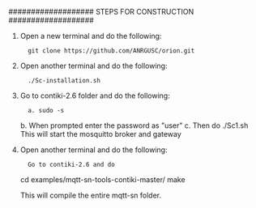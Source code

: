 ################### STEPS FOR CONSTRUCTION ###################

1. Open a new terminal and do the following:
	
         git clone https://github.com/ANRGUSC/orion.git

2. Open another terminal and do the following:
	
         ./Sc-installation.sh
	 

3. Go to contiki-2.6 folder and do the following:
	
         a. sudo -s
	 b. When prompted enter the password as "user"
	 c. Then do ./Sc1.sh
	 This will start the mosquitto broker and gateway
	
4. Open another terminal and do the following:
	
         Go to contiki-2.6 and do
	 cd examples/mqtt-sn-tools-contiki-master/
	 make

	 This will compile the entire mqtt-sn folder.
	

